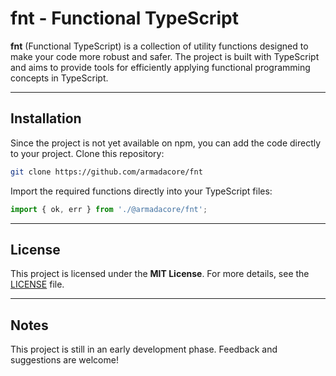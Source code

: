 # fnt - Functional TypeScript

**fnt** (Functional TypeScript) is a collection of utility functions designed to make your code more robust and safer. The project is built with TypeScript and aims to provide tools for efficiently applying functional programming concepts in TypeScript.

---

## Installation

Since the project is not yet available on npm, you can add the code directly to your project. Clone this repository:

```bash
git clone https://github.com/armadacore/fnt
```

Import the required functions directly into your TypeScript files:

```typescript
import { ok, err } from './@armadacore/fnt';
```

---

## License

This project is licensed under the **MIT License**. For more details, see the [LICENSE](./LICENSE) file.

---

## Notes

This project is still in an early development phase. Feedback and suggestions are welcome!